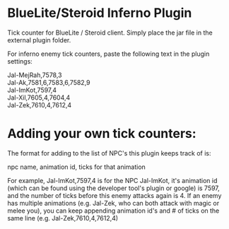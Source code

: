# BlueLite/Steroid Inferno Plugin

Tick counter for BlueLite / Steroid client. Simply place the jar file in the external plugin folder.

For inferno enemy tick counters, paste the following text in the plugin settings: 

Jal-MejRah,7578,3  
Jal-Ak,7581,6,7583,6,7582,9  
Jal-ImKot,7597,4  
Jal-Xil,7605,4,7604,4  
Jal-Zek,7610,4,7612,4  


# Adding your own tick counters:

The format for adding to the list of NPC's this plugin keeps track of is:

npc name, animation id, ticks for that animation

For example, Jal-ImKot,7597,4 is for the NPC Jal-ImKot, it's animation id (which can be found using the developer tool's plugin or google) is 7597, and the number of ticks before this enemy 
attacks again is 4. If an enemy has multiple animations (e.g. Jal-Zek, who can both attack with magic or melee you), you can keep appending animation id's and # of ticks on the same line (e.g. Jal-Zek,7610,4,7612,4)





